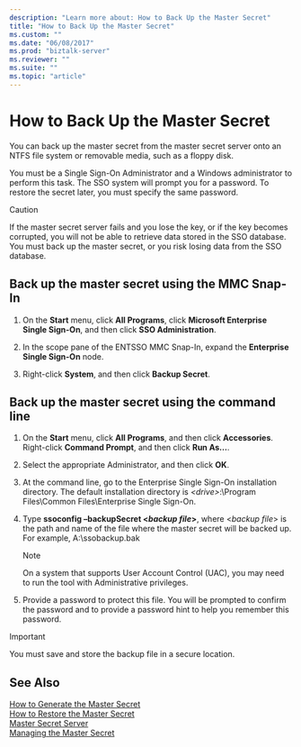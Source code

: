 ```yaml
---
description: "Learn more about: How to Back Up the Master Secret"
title: "How to Back Up the Master Secret"
ms.custom: ""
ms.date: "06/08/2017"
ms.prod: "biztalk-server"
ms.reviewer: ""
ms.suite: ""
ms.topic: "article"
---
```

# How to Back Up the Master Secret
You can back up the master secret from the master secret server onto an NTFS file system or removable media, such as a floppy disk.  
  
 You must be a Single Sign-On Administrator and a Windows administrator to perform this task. The SSO system will prompt you for a password. To restore the secret later, you must specify the same password.  
  
> [!CAUTION]
>  If the master secret server fails and you lose the key, or if the key becomes corrupted, you will not be able to retrieve data stored in the SSO database. You must back up the master secret, or you risk losing data from the SSO database.  
  
## Back up the master secret using the MMC Snap-In  
  
1.  On the **Start** menu, click **All Programs**, click **Microsoft Enterprise Single Sign-On**, and then click **SSO Administration**.  
  
2.  In the scope pane of the ENTSSO MMC Snap-In, expand the **Enterprise Single Sign-On** node.  
  
3.  Right-click **System**, and then click **Backup Secret**.  
  
## Back up the master secret using the command line  
  
1. On the **Start** menu, click **All Programs**, and then click **Accessories**. Right-click **Command Prompt**, and then click **Run As…**.  
  
2. Select the appropriate Administrator, and then click **OK**.  
  
3. At the command line, go to the Enterprise Single Sign-On installation directory. The default installation directory is *\<drive\>*:\Program Files\Common Files\Enterprise Single Sign-On.  
  
4. Type **ssoconfig –backupSecret \<*backup file*\>**, where \<*backup file*\> is the path and name of the file where the master secret will be backed up. For example, A:\ssobackup.bak  
  
   > [!NOTE]
   >  On a system that supports User Account Control (UAC), you may need to run the tool with Administrative privileges.  
  
5. Provide a password to protect this file. You will be prompted to confirm the password and to provide a password hint to help you remember this password.  
  
> [!IMPORTANT]
>  You must save and store the backup file in a secure location.  
  
## See Also  
 [How to Generate the Master Secret](../core/how-to-generate-the-master-secret.md)   
 [How to Restore the Master Secret](../core/how-to-restore-the-master-secret.md)   
 [Master Secret Server](../core/master-secret-server.md)   
 [Managing the Master Secret](../core/managing-the-master-secret.md)
